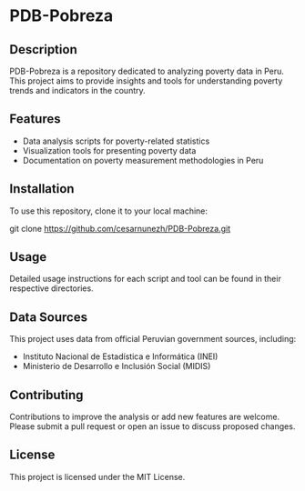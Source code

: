 # PDB-Pobreza

## Description
PDB-Pobreza is a repository dedicated to analyzing poverty data in Peru. This project aims to provide insights and tools for understanding poverty trends and indicators in the country.

## Features
- Data analysis scripts for poverty-related statistics
- Visualization tools for presenting poverty data
- Documentation on poverty measurement methodologies in Peru

## Installation
To use this repository, clone it to your local machine:

git clone https://github.com/cesarnunezh/PDB-Pobreza.git

## Usage
Detailed usage instructions for each script and tool can be found in their respective directories.

## Data Sources
This project uses data from official Peruvian government sources, including:
- Instituto Nacional de Estadística e Informática (INEI)
- Ministerio de Desarrollo e Inclusión Social (MIDIS)

## Contributing
Contributions to improve the analysis or add new features are welcome. Please submit a pull request or open an issue to discuss proposed changes.

## License
This project is licensed under the MIT License.
